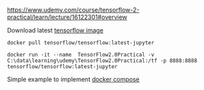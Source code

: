 https://www.udemy.com/course/tensorflow-2-practical/learn/lecture/16122301#overview

Download latest [tensorflow image](https://www.tensorflow.org/install/docker)


`docker pull tensorflow/tensorflow:latest-jupyter`

`docker run -it --name  TensorFlow2.0Practical -v C:\data\learning\udemy\TensorFlow2.0Practical:/tf -p 8888:8888 tensorflow/tensorflow:latest-jupyter`


Simple example to implement [docker compose](https://www.youtube.com/watch?v=DM65_JyGxCo&ab_channel=NetworkChuck)